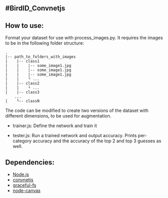 #BirdID_Convnetjs
----------

How to use:
----------
Format your dataset for use with process_images.py. It requires the images to be in the following folder structure:

    .
    |-- path_to_folders_with_images
    |    |-- class1
    |    |    |-- some_image1.jpg
    |    |    |-- some_image1.jpg
    |    |    |-- some_image1.jpg
    |    |    └ ...
    |    |-- class2
    |    |    └ ...
    |    |-- class3
        ...
    |    └-- classN
  
The code can be modified to create two versions of the dataset with different dimensions, to be used for augmentation.

- trainer.js: Define the network and train it

- tester.js: Run a trained network and output accuracy. Prints per-category accuracy and the accuracy of the top 2 and top 3 guesses as well.


Dependencies:
----------

- [Node.js][4]
- [convnetjs][1]
- [graceful-fs][2]
- [node-canvas][3]

[1]: https://github.com/karpathy/convnetjs
[2]: https://github.com/isaacs/node-graceful-fs
[3]: https://github.com/Automattic/node-canvas
[4]: https://nodejs.org/
